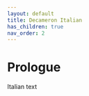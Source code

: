 ```yaml
---
layout: default
title: Decameron Italian
has_children: true
nav_order: 2
---
```


# Prologue

Italian text
